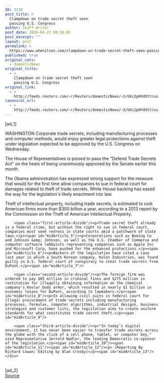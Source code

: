 ```yaml
---
ID: 3118
post_title: >
  Clampdown on trade secret theft seen
  passing U.S. Congress
author: Staff Writer
post_date: 2016-04-27 08:58:05
post_excerpt: ""
layout: post
permalink: >
  https://www.whenitson.com/clampdown-on-trade-secret-theft-seen-passing-u-s-congress/
published: true
original_cats:
  - domesticNews
original_title:
  - >
    Clampdown on trade secret theft seen
    passing U.S. Congress
original_link:
  - >
    http://feeds.reuters.com/~r/Reuters/domesticNews/~3/UXc2pHYdXtY/us-usa-trade-secrets-idUSKCN0XO09J
canonical_url:
  - >
    http://feeds.reuters.com/~r/Reuters/domesticNews/~3/UXc2pHYdXtY/us-usa-trade-secrets-idUSKCN0XO09J
---
```

 [ad_1]
<br><div id="articleText">
<span id="midArticle_start"/>

<span id="midArticle_0"/><span class="focusParagraph" readability="6"><p><span class="articleLocation">WASHINGTON</span> Corporate trade secrets, including manufacturing processes and computer methods, would enjoy greater legal protections against theft under legislation expected to be approved by the U.S. Congress on Wednesday.</p></span><span id="midArticle_1"/><p>The House of Representatives is poised to pass the "Defend Trade Secrets Act" on the heels of being unanimously approved by the Senate earlier this month.</p><span id="midArticle_2"/><p>The Obama administration has expressed strong support for the measure that would for the first time allow companies to sue in federal court for damages related to theft of trade secrets. White House backing has eased the way for the legislation's likely enactment into law.</p><span id="midArticle_3"/><p>Theft of intellectual property, including trade secrets, is estimated to cost American firms more than $300 billion a year, according to a 2013 report by the Commission on the Theft of American Intellectual Property.</p><span id="midArticle_4"/>
        
        <span class="first-article-divide"/><p>Trade secret theft already is a federal crime, but without the right to sue in federal court, companies must seek redress in state courts amid a patchwork of state laws.</p><span id="midArticle_5"/><p>Corporations such as Boeing Co and Johnson &amp; Johnson, as well as the U.S. Chamber of Commerce and computer software lobbyists representing companies such as Apple Inc and Microsoft Corp, have pushed for the enhanced protections.</p><span id="midArticle_6"/><p>Backers of the legislation have cited a case last year in which a South Korean company, Kolon Industries, was found guilty in U.S. federal court of conspiracy to steal trade secrets from DuPont.</p><span id="midArticle_7"/>
        
        <span class="second-article-divide"/><p>The foreign firm was ordered to pay $85 million in criminal fines and $275 million in restitution for illegally obtaining information on the chemical company's Kevlar body armor, which resulted in nearly $1 billion in economic losses for DuPont, according to lawmakers.</p><span id="midArticle_8"/><p>In allowing civil suits in federal court for illegal procurement of trade secrets including manufacturing processes, formulas, computer algorithms, industrial designs, business strategies and customer lists, the legislation aims to create uniform standards for what constitutes trade secret theft.</p><span id="midArticle_9"/>
        
        <span class="third-article-divide"/><p>"In today’s digital environment, it has never been easier to transfer trade secrets across the globe with the click of a cell phone, tablet, or computer key," said Representative Jerrold Nadler, the leading Democratic co-sponsor of the legislation.</p><span id="midArticle_10"/><span id="midArticle_11"/><span id="midArticle_12"/><p> (Reporting By Richard Cowan; Editing by Alan Crosby)</p><span id="midArticle_13"/></div>
<br>[ad_2]
<br><a href="http://feeds.reuters.com/~r/Reuters/domesticNews/~3/UXc2pHYdXtY/us-usa-trade-secrets-idUSKCN0XO09J">Source </a>